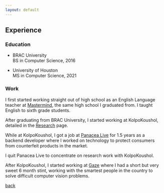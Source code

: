 ```yaml
---
layout: default
---
```


## Experience

### Education
* BRAC University  
BS in Computer Science, 2016

* University of Houston  
MS in Computer Science, 2021


### Work

I first started working straight out of high school as an English Language  teacher at [Mastermind](https://www.mastermindschool.org/), the same high school I graduated from. I taught English to sixth grade students.

After graduating from BRAC University, I started working at KolpoKoushol, detailed in the [Research](../pages/research) page.

While at KolpoKoushol, I got a job at [Panacea Live](https://www.panacea.live/) for 1.5 years as a backend developer where I worked on technology to protect consumers from counterfeit products in the market.

I quit Panacea Live to concentrate on research work with KolpoKoushol.

After KolpoKoushol, I started working at [Gaze](https://gaze.ai) where I had a short but very sweet 6 month stint, working with the smartest people in the country to solve difficult computer vision problems.


[back](../)
